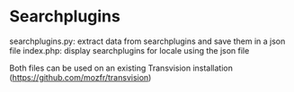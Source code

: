 Searchplugins
=======

searchplugins.py: extract data from searchplugins and save them in a json file
index.php: display searchplugins for locale using the json file

Both files can be used on an existing Transvision installation (https://github.com/mozfr/transvision)
